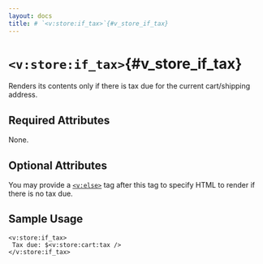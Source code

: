```yaml
---
layout: docs
title: # `<v:store:if_tax>`{#v_store_if_tax}
---
```


# `<v:store:if_tax>`{#v_store_if_tax}

Renders its contents only if there is tax due for the current
cart/shipping address.

## Required Attributes

None.

## Optional Attributes

You may provide a [`<v:else>`](#v_else) tag after this tag to specify
HTML to render if there is no tax due.

## Sample Usage

    <v:store:if_tax>
     Tax due: $<v:store:cart:tax />
    </v:store:if_tax>
